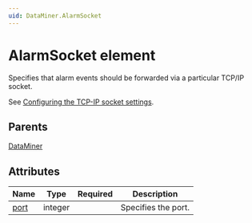 ```yaml
---
uid: DataMiner.AlarmSocket
---
```


# AlarmSocket element

Specifies that alarm events should be forwarded via a particular TCP/IP socket.

See [Configuring the TCP-IP socket settings](xref:Configuring_the_TCP-IP_socket_settings).

## Parents

[DataMiner](xref:DataMiner)

## Attributes

| Name | Type | Required | Description |
| --- | --- | --- | --- |
| [port](xref:DataMiner.AlarmSocket-port) | integer |  | Specifies the port. |
